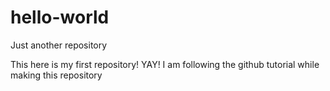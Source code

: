 # hello-world
Just another repository

This here is my first repository! YAY!
I am following the github tutorial while making this repository
